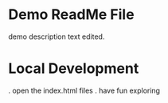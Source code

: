 # Demo ReadMe File

demo description text edited.

# Local Development

. open the index.html files
. have fun exploring
